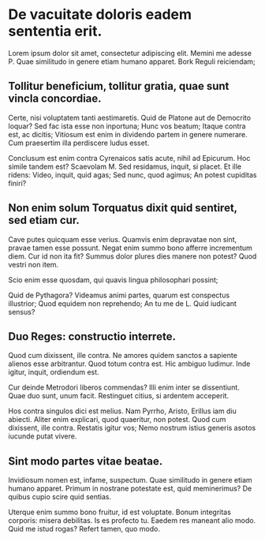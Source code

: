 # De vacuitate doloris eadem sententia erit.

Lorem ipsum dolor sit amet, consectetur adipiscing elit. Memini me adesse P. Quae similitudo in genere etiam humano apparet. Bork Reguli reiciendam;


## Tollitur beneficium, tollitur gratia, quae sunt vincla concordiae.

Certe, nisi voluptatem tanti aestimaretis. Quid de Platone aut de Democrito loquar? Sed fac ista esse non inportuna; Hunc vos beatum; Itaque contra est, ac dicitis; Vitiosum est enim in dividendo partem in genere numerare. Cum praesertim illa perdiscere ludus esset.

Conclusum est enim contra Cyrenaicos satis acute, nihil ad Epicurum. Hoc simile tandem est? Scaevolam M. Sed residamus, inquit, si placet. Et ille ridens: Video, inquit, quid agas; Sed nunc, quod agimus; An potest cupiditas finiri?


## Non enim solum Torquatus dixit quid sentiret, sed etiam cur.

Cave putes quicquam esse verius. Quamvis enim depravatae non sint, pravae tamen esse possunt. Negat enim summo bono afferre incrementum diem. Cur id non ita fit? Summus dolor plures dies manere non potest? Quod vestri non item.

Scio enim esse quosdam, qui quavis lingua philosophari possint;

Quid de Pythagora? Videamus animi partes, quarum est conspectus illustrior; Quod equidem non reprehendo; An tu me de L. Quid iudicant sensus?


## Duo Reges: constructio interrete.

Quod cum dixissent, ille contra. Ne amores quidem sanctos a sapiente alienos esse arbitrantur. Quod totum contra est. Hic ambiguo ludimur. Inde igitur, inquit, ordiendum est.

Cur deinde Metrodori liberos commendas? Illi enim inter se dissentiunt. Quae duo sunt, unum facit. Restinguet citius, si ardentem acceperit.

Hos contra singulos dici est melius. Nam Pyrrho, Aristo, Erillus iam diu abiecti. Aliter enim explicari, quod quaeritur, non potest. Quod cum dixissent, ille contra. Restatis igitur vos; Nemo nostrum istius generis asotos iucunde putat vivere.


## Sint modo partes vitae beatae.

Invidiosum nomen est, infame, suspectum. Quae similitudo in genere etiam humano apparet. Primum in nostrane potestate est, quid meminerimus? De quibus cupio scire quid sentias.

Uterque enim summo bono fruitur, id est voluptate. Bonum integritas corporis: misera debilitas. Is es profecto tu. Eaedem res maneant alio modo. Quid me istud rogas? Refert tamen, quo modo.
